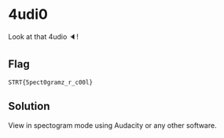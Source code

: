 # 4udi0

Look at that 4udio 🔈!

## Flag

`STRT{5pect0gramz_r_c00l}`

## Solution

View in spectogram mode using Audacity or any other software.

